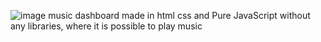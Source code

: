 ![image](https://github.com/PabloReiis/Responsive-DashBoard-Music/assets/96994391/4080325b-0508-4bff-a907-afc79294e495)
music dashboard made in html css and Pure JavaScript without any libraries, where it is possible to play music
